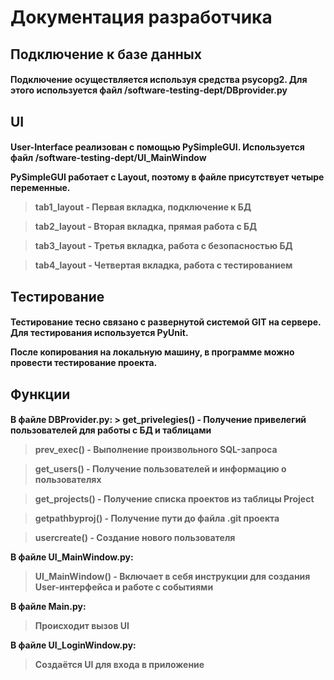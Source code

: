 <h1>Документация разработчика

<h2>Подключение к базе данных
  <h4> Подключение осуществляется используя средства psycopg2. Для этого используется файл /software-testing-dept/DBprovider.py
   

<h2> UI 
  <h4> User-Interface реализован с помощью PySimpleGUI. Используется файл /software-testing-dept/UI_MainWindow
   
    
  PySimpleGUI работает с Layout, поэтому в файле присутствует четыре переменные.
   > tab1_layout - Первая вкладка, подключение к БД
    
    
   > tab2_layout - Вторая вкладка, прямая работа с БД
    
    
   > tab3_layout - Третья вкладка, работа с безопасностью БД
    
    
   > tab4_layout - Четвертая вкладка, работа с тестированием

<h2>Тестирование
  <h4> Тестирование тесно связано с развернутой системой GIT на сервере. Для тестирования используется PyUnit. 
  
    
  После копирования на локальную машину, в программе можно провести тестирование проекта.  
  
<h2>Функции
  <h4> В файле DBProvider.py:
  > get_privelegies() - Получение привелегий пользователей для работы с БД и таблицами
    
  > prev_exec() - Выполнение произвольного SQL-запроса
    
  > get_users() - Получение пользователей и информацию о пользователях 
    
  > get_projects() - Получение списка проектов из таблицы Project
    
  > getpathbyproj() - Получение пути до файла .git проекта 
  
  > usercreate() - Создание нового пользователя
  
   
  В файле UI_MainWindow.py:
  > UI_MainWindow() - Включает в себя инструкции для создания User-интерфейса и работе с событиями
    
    
  В файле Main.py:
  > Происходит вызов UI 
    
    
  В файле UI_LoginWindow.py:
  > Создаётся UI для входа в приложение
